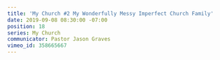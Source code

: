 ```yaml
---
title: 'My Church #2 My Wonderfully Messy Imperfect Church Family'
date: 2019-09-08 08:30:00 -07:00
position: 18
series: My Church
communicator: Pastor Jason Graves
vimeo_id: 358665667
---
```


